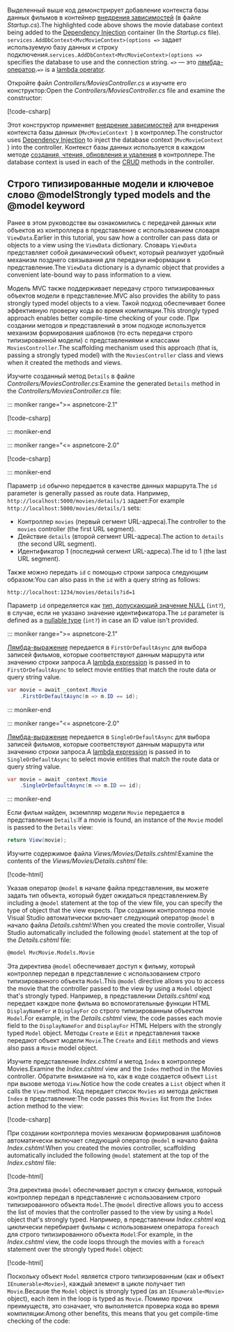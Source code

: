 <span data-ttu-id="431be-101">Выделенный выше код демонстрирует добавление контекста базы данных фильмов в контейнер [внедрения зависимостей](xref:fundamentals/dependency-injection) (в файле *Startup.cs*).</span><span class="sxs-lookup"><span data-stu-id="431be-101">The highlighted code above shows the movie database context being added to the [Dependency Injection](xref:fundamentals/dependency-injection) container (In the *Startup.cs* file).</span></span> <span data-ttu-id="431be-102">`services.AddDbContext<MvcMovieContext>(options =>` задает используемую базу данных и строку подключения.</span><span class="sxs-lookup"><span data-stu-id="431be-102">`services.AddDbContext<MvcMovieContext>(options =>` specifies the database to use and the connection string.</span></span> <span data-ttu-id="431be-103">`=>` — это [лямбда-оператор](/dotnet/articles/csharp/language-reference/operators/lambda-operator).</span><span class="sxs-lookup"><span data-stu-id="431be-103">`=>` is a [lambda operator](/dotnet/articles/csharp/language-reference/operators/lambda-operator).</span></span>

<span data-ttu-id="431be-104">Откройте файл *Controllers/MoviesController.cs* и изучите его конструктор:</span><span class="sxs-lookup"><span data-stu-id="431be-104">Open the *Controllers/MoviesController.cs* file and examine the constructor:</span></span>

<!-- l.. Make copy of Movies controller because we comment out the initial index method and update it later  -->

[!code-csharp[](~/tutorials/first-mvc-app/start-mvc/sample/MvcMovie/Controllers/MC1.cs?name=snippet_1)] 

<span data-ttu-id="431be-105">Этот конструктор применяет [внедрение зависимостей](xref:fundamentals/dependency-injection) для внедрения контекста базы данных (`MvcMovieContext `) в контроллер.</span><span class="sxs-lookup"><span data-stu-id="431be-105">The constructor uses [Dependency Injection](xref:fundamentals/dependency-injection) to inject the database context (`MvcMovieContext `) into the controller.</span></span> <span data-ttu-id="431be-106">Контекст базы данных используется в каждом методе [создания, чтения, обновления и удаления](https://wikipedia.org/wiki/Create,_read,_update_and_delete) в контроллере.</span><span class="sxs-lookup"><span data-stu-id="431be-106">The database context is used in each of the [CRUD](https://wikipedia.org/wiki/Create,_read,_update_and_delete) methods in the controller.</span></span>

<a name="strongly-typed-models-keyword-label"></a>
<a name="strongly-typed-models-and-the--keyword"></a>

## <a name="strongly-typed-models-and-the-model-keyword"></a><span data-ttu-id="431be-107">Строго типизированные модели и ключевое слово @model</span><span class="sxs-lookup"><span data-stu-id="431be-107">Strongly typed models and the @model keyword</span></span>

<span data-ttu-id="431be-108">Ранее в этом руководстве вы ознакомились с передачей данных или объектов из контроллера в представление с использованием словаря `ViewData`.</span><span class="sxs-lookup"><span data-stu-id="431be-108">Earlier in this tutorial, you saw how a controller can pass data or objects to a view using the `ViewData` dictionary.</span></span> <span data-ttu-id="431be-109">Словарь `ViewData` представляет собой динамический объект, который реализует удобный механизм позднего связывания для передачи информации в представление.</span><span class="sxs-lookup"><span data-stu-id="431be-109">The `ViewData` dictionary is a dynamic object that provides a convenient late-bound way to pass information to a view.</span></span>

<span data-ttu-id="431be-110">Модель MVC также поддерживает передачу строго типизированных объектов модели в представление.</span><span class="sxs-lookup"><span data-stu-id="431be-110">MVC also provides the ability to pass strongly typed model objects to a view.</span></span> <span data-ttu-id="431be-111">Такой подход обеспечивает более эффективную проверку кода во время компиляции.</span><span class="sxs-lookup"><span data-stu-id="431be-111">This strongly typed approach enables better compile-time checking of your code.</span></span> <span data-ttu-id="431be-112">При создании методов и представлений в этом подходе используется механизм формирования шаблонов (то есть передачи строго типизированной модели) с представлениями и классами `MoviesController`.</span><span class="sxs-lookup"><span data-stu-id="431be-112">The scaffolding mechanism used this approach (that is, passing a strongly typed model) with the `MoviesController` class and views when it created the methods and views.</span></span>

<span data-ttu-id="431be-113">Изучите созданный метод `Details` в файле *Controllers/MoviesController.cs*:</span><span class="sxs-lookup"><span data-stu-id="431be-113">Examine the generated `Details` method in the *Controllers/MoviesController.cs* file:</span></span>

::: moniker range=">= aspnetcore-2.1"

[!code-csharp[](~/tutorials/first-mvc-app/start-mvc/sample/MvcMovie21/Controllers/MoviesController.cs?name=snippet_details)]

::: moniker-end

::: moniker range="<= aspnetcore-2.0"

[!code-csharp[](~/tutorials/first-mvc-app/start-mvc/sample/MvcMovie/Controllers/MoviesController.cs?name=snippet_details)]

::: moniker-end


<span data-ttu-id="431be-114">Параметр `id` обычно передается в качестве данных маршрута.</span><span class="sxs-lookup"><span data-stu-id="431be-114">The `id` parameter is generally passed as route data.</span></span> <span data-ttu-id="431be-115">Например, `http://localhost:5000/movies/details/1` задает:</span><span class="sxs-lookup"><span data-stu-id="431be-115">For example `http://localhost:5000/movies/details/1` sets:</span></span>

* <span data-ttu-id="431be-116">Контроллер `movies` (первый сегмент URL-адреса).</span><span class="sxs-lookup"><span data-stu-id="431be-116">The controller to the `movies` controller (the first URL segment).</span></span>
* <span data-ttu-id="431be-117">Действие `details` (второй сегмент URL-адреса).</span><span class="sxs-lookup"><span data-stu-id="431be-117">The action to `details` (the second URL segment).</span></span>
* <span data-ttu-id="431be-118">Идентификатор 1 (последний сегмент URL-адреса).</span><span class="sxs-lookup"><span data-stu-id="431be-118">The id to 1 (the last URL segment).</span></span>

<span data-ttu-id="431be-119">Также можно передать `id` с помощью строки запроса следующим образом:</span><span class="sxs-lookup"><span data-stu-id="431be-119">You can also pass in the `id` with a query string as follows:</span></span>

`http://localhost:1234/movies/details?id=1`

<span data-ttu-id="431be-120">Параметр `id` определяется как [тип, допускающий значение NULL](/dotnet/csharp/programming-guide/nullable-types/index) (`int?`), в случае, если не указано значение идентификатора.</span><span class="sxs-lookup"><span data-stu-id="431be-120">The `id` parameter is defined as a [nullable type](/dotnet/csharp/programming-guide/nullable-types/index) (`int?`) in case an ID value isn't provided.</span></span>



::: moniker range=">= aspnetcore-2.1"

<span data-ttu-id="431be-121">[Лямбда-выражение](/dotnet/articles/csharp/programming-guide/statements-expressions-operators/lambda-expressions) передается в `FirstOrDefaultAsync` для выбора записей фильмов, которые соответствуют данным маршрута или значению строки запроса.</span><span class="sxs-lookup"><span data-stu-id="431be-121">A [lambda expression](/dotnet/articles/csharp/programming-guide/statements-expressions-operators/lambda-expressions) is passed in to `FirstOrDefaultAsync` to select movie entities that match the route data or query string value.</span></span>

```csharp
var movie = await _context.Movie
    .FirstOrDefaultAsync(m => m.ID == id);
```

::: moniker-end

::: moniker range="<= aspnetcore-2.0"

<span data-ttu-id="431be-122">[Лямбда-выражение](/dotnet/articles/csharp/programming-guide/statements-expressions-operators/lambda-expressions) передается в `SingleOrDefaultAsync` для выбора записей фильмов, которые соответствуют данным маршрута или значению строки запроса.</span><span class="sxs-lookup"><span data-stu-id="431be-122">A [lambda expression](/dotnet/articles/csharp/programming-guide/statements-expressions-operators/lambda-expressions) is passed in to `SingleOrDefaultAsync` to select movie entities that match the route data or query string value.</span></span>

```csharp
var movie = await _context.Movie
    .SingleOrDefaultAsync(m => m.ID == id);
```

::: moniker-end



<span data-ttu-id="431be-123">Если фильм найден, экземпляр модели `Movie` передается в представление `Details`:</span><span class="sxs-lookup"><span data-stu-id="431be-123">If a movie is found, an instance of the `Movie` model is passed to the `Details` view:</span></span>

```csharp
return View(movie);
   ```

<span data-ttu-id="431be-124">Изучите содержимое файла *Views/Movies/Details.cshtml*:</span><span class="sxs-lookup"><span data-stu-id="431be-124">Examine the contents of the *Views/Movies/Details.cshtml* file:</span></span>

[!code-html[](~/tutorials/first-mvc-app/start-mvc/sample/MvcMovie/Views/Movies/DetailsOriginal.cshtml)]

<span data-ttu-id="431be-125">Указав оператор `@model` в начале файла представления, вы можете задать тип объекта, который будет ожидаться представлением.</span><span class="sxs-lookup"><span data-stu-id="431be-125">By including a `@model` statement at the top of the view file, you can specify the type of object that the view expects.</span></span> <span data-ttu-id="431be-126">При создании контроллера movie Visual Studio автоматически включает следующий оператор `@model` в начало файла *Details.cshtml*:</span><span class="sxs-lookup"><span data-stu-id="431be-126">When you created the movie controller, Visual Studio automatically included the following `@model` statement at the top of the *Details.cshtml* file:</span></span>

```HTML
@model MvcMovie.Models.Movie
   ```

<span data-ttu-id="431be-127">Эта директива `@model` обеспечивает доступ к фильму, который контроллер передал в представление с использованием строго типизированного объекта `Model`.</span><span class="sxs-lookup"><span data-stu-id="431be-127">This `@model` directive allows you to access the movie that the controller passed to the view by using a `Model` object that's strongly typed.</span></span> <span data-ttu-id="431be-128">Например, в представлении *Details.cshtml* код передает каждое поле фильма во вспомогательные функции HTML `DisplayNameFor` и `DisplayFor` со строго типизированным объектом `Model`.</span><span class="sxs-lookup"><span data-stu-id="431be-128">For example, in the *Details.cshtml* view, the code passes each movie field to the `DisplayNameFor` and `DisplayFor` HTML Helpers with the strongly typed `Model` object.</span></span> <span data-ttu-id="431be-129">Методы `Create` и `Edit` и представления также передают объект модели `Movie`.</span><span class="sxs-lookup"><span data-stu-id="431be-129">The `Create` and `Edit` methods and views also pass a `Movie` model object.</span></span>

<span data-ttu-id="431be-130">Изучите представление *Index.cshtml* и метод `Index` в контроллере Movies.</span><span class="sxs-lookup"><span data-stu-id="431be-130">Examine the *Index.cshtml* view and the `Index` method in the Movies controller.</span></span> <span data-ttu-id="431be-131">Обратите внимание на то, как в коде создается объект `List` при вызове метода `View`.</span><span class="sxs-lookup"><span data-stu-id="431be-131">Notice how the code creates a `List` object when it calls the `View` method.</span></span> <span data-ttu-id="431be-132">Код передает список `Movies` из метода действия `Index` в представление:</span><span class="sxs-lookup"><span data-stu-id="431be-132">The code passes this `Movies` list from the `Index` action method to the view:</span></span>

[!code-csharp[](~/tutorials/first-mvc-app/start-mvc/sample/MvcMovie/Controllers/MC1.cs?name=snippet_index)]

<span data-ttu-id="431be-133">При создании контроллера movies механизм формирования шаблонов автоматически включает следующий оператор `@model` в начало файла *Index.cshtml*:</span><span class="sxs-lookup"><span data-stu-id="431be-133">When you created the movies controller, scaffolding automatically included the following `@model` statement at the top of the *Index.cshtml* file:</span></span>

<!-- Copy Index.cshtml to IndexOriginal.cshtml -->

[!code-html[](~/tutorials/first-mvc-app/start-mvc/sample/MvcMovie/Views/Movies/IndexOriginal.cshtml?range=1)]

<span data-ttu-id="431be-134">Эта директива `@model` обеспечивает доступ к списку фильмов, который контроллер передал в представление с использованием строго типизированного объекта `Model`.</span><span class="sxs-lookup"><span data-stu-id="431be-134">The `@model` directive allows you to access the list of movies that the controller passed to the view by using a `Model` object that's strongly typed.</span></span> <span data-ttu-id="431be-135">Например, в представлении *Index.cshtml* код циклически перебирает фильмы с использованием оператора `foreach` для строго типизированного объекта `Model`:</span><span class="sxs-lookup"><span data-stu-id="431be-135">For example, in the *Index.cshtml* view, the code loops through the movies with a `foreach` statement over the strongly typed `Model` object:</span></span>

[!code-html[](~/tutorials/first-mvc-app/start-mvc/sample/MvcMovie/Views/Movies/IndexOriginal.cshtml?highlight=1,31,34,37,40,43,46-48)]

<span data-ttu-id="431be-136">Поскольку объект `Model` является строго типизированным (как и объект `IEnumerable<Movie>`), каждый элемент в цикле получает тип `Movie`.</span><span class="sxs-lookup"><span data-stu-id="431be-136">Because the `Model` object is strongly typed (as an `IEnumerable<Movie>` object), each item in the loop is typed as `Movie`.</span></span> <span data-ttu-id="431be-137">Помимо прочих преимуществ, это означает, что выполняется проверка кода во время компиляции:</span><span class="sxs-lookup"><span data-stu-id="431be-137">Among other benefits, this means that you get compile-time checking of the code:</span></span>
